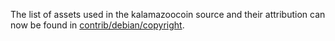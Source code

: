 The list of assets used in the kalamazoocoin source and their attribution can now be found in [contrib/debian/copyright](../contrib/debian/copyright).
